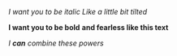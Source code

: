 *I want you to be italic*
_Like a little bit tilted_

**I want you to be bold**
__and fearless like this text__

_I **can** combine these powers_
